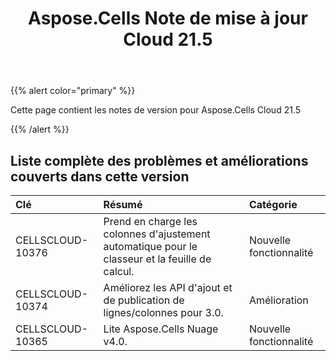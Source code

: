 ﻿---
title: Aspose.Cells Note de mise à jour Cloud 21.5
second_title: Aspose.Cells Cloud Documen
type: docs
url: /fr/aspose-cells-cloud-21-5-release-notes/
description: Aspose.Cells Cloud prend en charge Excel pour créer, convertir, fusionner, diviser, protéger, opération d'objet interne, etc.
weight: 68
---
{{% alert color="primary" %}} 

Cette page contient les notes de version pour Aspose.Cells Cloud 21.5

{{% /alert %}} 
## **Liste complète des problèmes et améliorations couverts dans cette version**

|**Clé**|**Résumé**|**Catégorie**|
|:- |:- |:- |
|CELLSCLOUD-10376 |Prend en charge les colonnes d'ajustement automatique pour le classeur et la feuille de calcul.| Nouvelle fonctionnalité|
|CELLSCLOUD-10374 | Améliorez les API d'ajout et de publication de lignes/colonnes pour 3.0.| Amélioration|
|CELLSCLOUD-10365 | Lite Aspose.Cells Nuage v4.0.| Nouvelle fonctionnalité|

